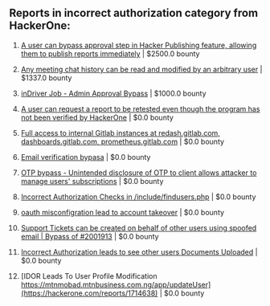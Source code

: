 ## Reports in incorrect authorization category from HackerOne:

1. [A user can bypass approval step in Hacker Publishing feature, allowing them to publish reports immediately](https://hackerone.com/reports/452959) | $2500.0 bounty

2. [Any meeting chat history can be read and modified by an arbitrary user](https://hackerone.com/reports/1038658) | $1337.0 bounty

3. [inDriver Job - Admin Approval Bypass](https://hackerone.com/reports/1861487) | $1000.0 bounty

4. [A user can request a report to be retested even though the program has not been verified by HackerOne](https://hackerone.com/reports/448078) | $0.0 bounty

5. [Full access to internal Gitlab instances at redash.gitlab.com, dashboards.gitlab.com, prometheus.gitlab.com](https://hackerone.com/reports/498964) | $0.0 bounty

6. [Email verification bypasa](https://hackerone.com/reports/763458) | $0.0 bounty

7. [OTP bypass - Unintended disclosure of OTP to client allows attacker to manage users' subscriptions](https://hackerone.com/reports/777957) | $0.0 bounty

8. [Incorrect Authorization Checks in /include/findusers.php](https://hackerone.com/reports/1081137) | $0.0 bounty

9. [oauth misconfigration lead to account takeover](https://hackerone.com/reports/1815463) | $0.0 bounty

10. [Support Tickets can be created on behalf of other users using spoofed email | Bypass of #2001913](https://hackerone.com/reports/2109382) | $0.0 bounty

11. [Incorrect Authorization leads to see other users Documents Uploaded](https://hackerone.com/reports/2214049) | $0.0 bounty

12. [IDOR Leads To  User Profile Modification https://mtnmobad.mtnbusiness.com.ng/app/updateUser](https://hackerone.com/reports/1714638) | $0.0 bounty

